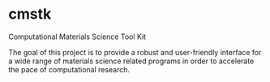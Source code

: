 
# cmstk

Computational Materials Science Tool Kit

The goal of this project is to provide a robust and user-friendly interface for
a wide range of materials science related programs in order to accelerate the
pace of computational research.
